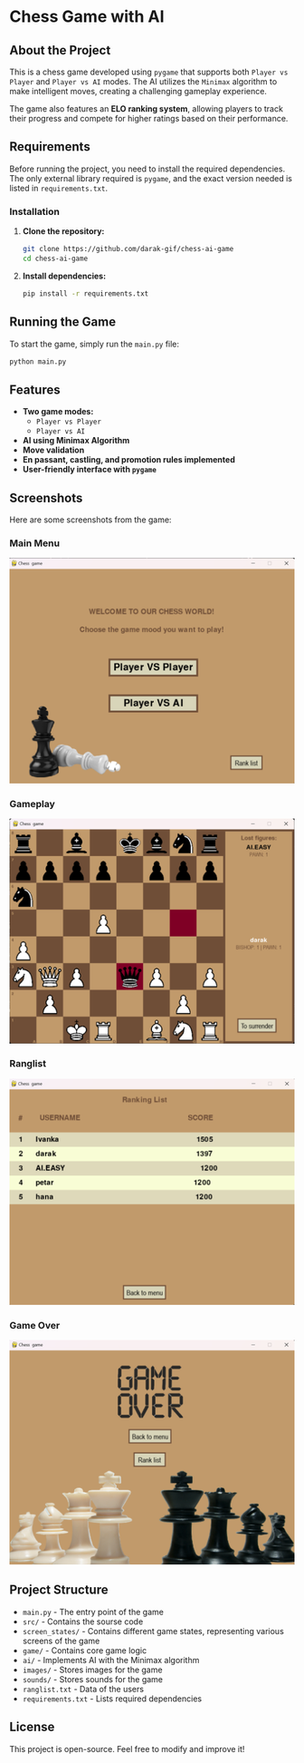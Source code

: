 # Chess Game with AI

## About the Project
This is a chess game developed using `pygame` that supports both `Player vs Player` and `Player vs AI` modes. The AI utilizes the `Minimax` algorithm to make intelligent moves, creating a challenging gameplay experience.

The game also features an **ELO ranking system**, allowing players to track their progress and compete for higher ratings based on their performance.


## Requirements
Before running the project, you need to install the required dependencies. The only external library required is `pygame`, and the exact version needed is listed in `requirements.txt`.

### Installation
1. **Clone the repository:**
   ```sh
   git clone https://github.com/darak-gif/chess-ai-game
   cd chess-ai-game
   ```
2. **Install dependencies:**
   ```sh
   pip install -r requirements.txt
   ```

## Running the Game
To start the game, simply run the `main.py` file:
```sh
python main.py
```

## Features
- **Two game modes:**
  - `Player vs Player`
  - `Player vs AI`
- **AI using Minimax Algorithm**
- **Move validation**
- **En passant, castling, and promotion rules implemented**
- **User-friendly interface with `pygame`**

## Screenshots

Here are some screenshots from the game:

### Main Menu
![Main Menu](screenshots/main_menu.png)

### Gameplay
![Gameplay](screenshots/gameplay.png)

### Ranglist
![Main Menu](screenshots/ranglist.png)

### Game Over
![Gameplay](screenshots/game_over.png)

## Project Structure
- `main.py` - The entry point of the game
- `src/` - Contains the sourse code
- `screen_states/` - Contains different game states, representing various screens of the game
- `game/` - Contains core game logic
- `ai/` - Implements AI with the Minimax algorithm
- `images/` - Stores images for the game
- `sounds/` - Stores sounds for the game
- `ranglist.txt` - Data of the users
- `requirements.txt` - Lists required dependencies

## License
This project is open-source. Feel free to modify and improve it!
